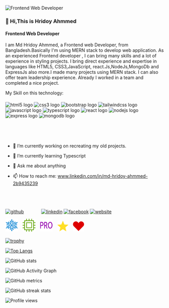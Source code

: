 ![Frontend Web Developer](https://media-exp1.licdn.com/dms/image/C5616AQGXc8XUoef_tA/profile-displaybackgroundimage-shrink_350_1400/0/1663169180114?e=1668643200&v=beta&t=P9Z6wdENMjttTwxiVhGx6vZzyrZhT-9D_xlf-SZEk6o)
### 👋 Hi,This is Hridoy Ahmmed
#### Frontend Web Developer


I am Md Hridoy Ahmmed, a Frontend web Developer, from Bangladesh.Basically I'm using MERN stack to develop web application. As an experienced Frontend developer , I can bring many skills and a lot of experience in styling projects. I bring direct experience and expertise in languages like HTML5, CSS3,JavaScript, react.Js,NodeJs,MongoDb and ExpressJs also more.I made many projects using MERN stack. I can also offer team leadership experience. Already I worked in a team and completed a nice project.

My Skill on this technology:
<div align="left" style="margin:20px 0px">
  <img src="https://cdn.jsdelivr.net/gh/devicons/devicon/icons/html5/html5-original.svg" height="40" width="53" alt="html5 logo"  />
  <img src="https://cdn.jsdelivr.net/gh/devicons/devicon/icons/css3/css3-original.svg" height="40" width="53" alt="css3 logo"  />
  <img src="https://cdn.jsdelivr.net/gh/devicons/devicon/icons/bootstrap/bootstrap-original.svg" height="40" width="53" alt="bootstrap logo"  />
  <img src="https://cdn.jsdelivr.net/gh/devicons/devicon/icons/tailwindcss/tailwindcss-original-wordmark.svg" height="40" width="53" alt="tailwindcss logo"  />
  <img src="https://cdn.jsdelivr.net/gh/devicons/devicon/icons/javascript/javascript-original.svg" height="40" width="53" alt="javascript logo"  />
  <img src="https://cdn.jsdelivr.net/gh/devicons/devicon/icons/typescript/typescript-original.svg" height="40" width="53" alt="typescript logo"  />
  <img src="https://cdn.jsdelivr.net/gh/devicons/devicon/icons/react/react-original.svg" height="40" width="53" alt="react logo"  />
  <img src="https://cdn.jsdelivr.net/gh/devicons/devicon/icons/nodejs/nodejs-original.svg" height="40" width="53" alt="nodejs logo"  />
  <img src="https://cdn.jsdelivr.net/gh/devicons/devicon/icons/express/express-original.svg" height="40" width="53" alt="express logo"  />
  <img src="https://cdn.jsdelivr.net/gh/devicons/devicon/icons/mongodb/mongodb-original.svg" height="40" width="53" alt="mongodb logo"  />
</div>
<div><br></div>
<div style="margin:40px 0px">
  
- 🔭 I’m currently working on recreating my old projects. 
- 🌱 I’m currently learning Typescript 
- 💬 Ask me about anything 
- 📫 How to reach me: www.linkedin.com/in/md-hridoy-ahmmed-2b9435239 
  
  <br>
</div>



[<img src='https://cdn.jsdelivr.net/npm/simple-icons@3.0.1/icons/github.svg' alt='github' height='30' style="margin-right:50px">](https://github.com/hridoy002)  [<img src='https://cdn.jsdelivr.net/npm/simple-icons@3.0.1/icons/linkedin.svg' alt='linkedin' height='30'>](https://www.linkedin.com/in/www.linkedin.com/in/md-hridoy-ahmmed-2b9435239fa/)  [<img src='https://cdn.jsdelivr.net/npm/simple-icons@3.0.1/icons/facebook.svg' alt='facebook' height='30'>](https://www.facebook.com/https://www.facebook.com/hridoy.alhassan)  [<img src='https://cdn.jsdelivr.net/npm/simple-icons@3.0.1/icons/icloud.svg' alt='website' height='30'>](https://hridoy97-portfolio.netlify.app/)  

<a href='https://archiveprogram.github.com/'><img src='https://raw.githubusercontent.com/acervenky/animated-github-badges/master/assets/acbadge.gif' width='40' height='40'></a> <a href='https://docs.github.com/en/developers'><img src='https://raw.githubusercontent.com/acervenky/animated-github-badges/master/assets/devbadge.gif' width='40' height='40'></a> <a href='https://github.com/pricing'><img src='https://raw.githubusercontent.com/acervenky/animated-github-badges/master/assets/pro.gif' width='40' height='40'></a> <a href='https://stars.github.com/'><img src='https://raw.githubusercontent.com/acervenky/animated-github-badges/master/assets/starbadge.gif' width='35' height='35'></a> <a href='https://docs.github.com/en/github/supporting-the-open-source-community-with-github-sponsors'><img src='https://raw.githubusercontent.com/acervenky/animated-github-badges/master/assets/sponsorbadge.gif' width='35' height='35'></a> 
<br>
<br>
[![trophy](https://github-profile-trophy.vercel.app/?username=hridoy002)](https://github.com/ryo-ma/github-profile-trophy)

[![Top Langs](https://github-readme-stats.vercel.app/api/top-langs/?username=hridoy002)](https://github.com/anuraghazra/github-readme-stats)

![GitHub stats](https://github-readme-stats.vercel.app/api?username=hridoy002&show_icons=true&count_private=true)  

![GitHub Activity Graph](https://activity-graph.herokuapp.com/graph?username=hridoy002)  

![GitHub metrics](https://metrics.lecoq.io/hridoy002)  

![GitHub streak stats](https://github-readme-streak-stats.herokuapp.com/?user=hridoy002)  

![Profile views](https://gpvc.arturio.dev/hridoy002)  

